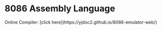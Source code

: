 <h1>8086 Assembly Language</h1>
Online Compiler: [click here](https://yjdoc2.github.io/8086-emulator-web/)


